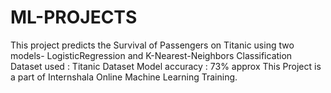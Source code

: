 # ML-PROJECTS
This project predicts the Survival of Passengers on Titanic using two models- LogisticRegression and K-Nearest-Neighbors Classification
Dataset used : Titanic Dataset
Model accuracy : 73% approx
This Project is a part of Internshala Online Machine Learning Training.
